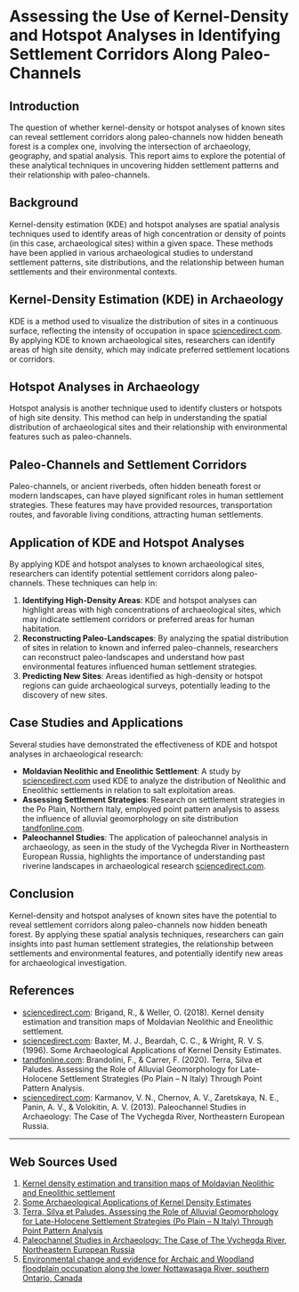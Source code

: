 # Assessing the Use of Kernel-Density and Hotspot Analyses in Identifying Settlement Corridors Along Paleo-Channels
## Introduction

The question of whether kernel-density or hotspot analyses of known sites can reveal settlement corridors along paleo-channels now hidden beneath forest is a complex one, involving the intersection of archaeology, geography, and spatial analysis. This report aims to explore the potential of these analytical techniques in uncovering hidden settlement patterns and their relationship with paleo-channels.

## Background

Kernel-density estimation (KDE) and hotspot analyses are spatial analysis techniques used to identify areas of high concentration or density of points (in this case, archaeological sites) within a given space. These methods have been applied in various archaeological studies to understand settlement patterns, site distributions, and the relationship between human settlements and their environmental contexts.

## Kernel-Density Estimation (KDE) in Archaeology

KDE is a method used to visualize the distribution of sites in a continuous surface, reflecting the intensity of occupation in space [sciencedirect.com](https://www.sciencedirect.com/science/article/pii/S2352340918300544). By applying KDE to known archaeological sites, researchers can identify areas of high site density, which may indicate preferred settlement locations or corridors.

## Hotspot Analyses in Archaeology

Hotspot analysis is another technique used to identify clusters or hotspots of high site density. This method can help in understanding the spatial distribution of archaeological sites and their relationship with environmental features such as paleo-channels.

## Paleo-Channels and Settlement Corridors

Paleo-channels, or ancient riverbeds, often hidden beneath forest or modern landscapes, can have played significant roles in human settlement strategies. These features may have provided resources, transportation routes, and favorable living conditions, attracting human settlements.

## Application of KDE and Hotspot Analyses

By applying KDE and hotspot analyses to known archaeological sites, researchers can identify potential settlement corridors along paleo-channels. These techniques can help in:

1. **Identifying High-Density Areas**: KDE and hotspot analyses can highlight areas with high concentrations of archaeological sites, which may indicate settlement corridors or preferred areas for human habitation.
2. **Reconstructing Paleo-Landscapes**: By analyzing the spatial distribution of sites in relation to known and inferred paleo-channels, researchers can reconstruct paleo-landscapes and understand how past environmental features influenced human settlement strategies.
3. **Predicting New Sites**: Areas identified as high-density or hotspot regions can guide archaeological surveys, potentially leading to the discovery of new sites.

## Case Studies and Applications

Several studies have demonstrated the effectiveness of KDE and hotspot analyses in archaeological research:

- **Moldavian Neolithic and Eneolithic Settlement**: A study by [sciencedirect.com](https://www.sciencedirect.com/science/article/pii/S2352340918300544) used KDE to analyze the distribution of Neolithic and Eneolithic settlements in relation to salt exploitation areas.
- **Assessing Settlement Strategies**: Research on settlement strategies in the Po Plain, Northern Italy, employed point pattern analysis to assess the influence of alluvial geomorphology on site distribution [tandfonline.com](https://www.tandfonline.com/doi/full/10.1080/14614103.2020.1740866).
- **Paleochannel Studies**: The application of paleochannel analysis in archaeology, as seen in the study of the Vychegda River in Northeastern European Russia, highlights the importance of understanding past riverine landscapes in archaeological research [sciencedirect.com](https://www.sciencedirect.com/science/article/pii/S1563011013000603).

## Conclusion

Kernel-density and hotspot analyses of known sites have the potential to reveal settlement corridors along paleo-channels now hidden beneath forest. By applying these spatial analysis techniques, researchers can gain insights into past human settlement strategies, the relationship between settlements and environmental features, and potentially identify new areas for archaeological investigation.

## References

- [sciencedirect.com](https://www.sciencedirect.com/science/article/pii/S2352340918300544): Brigand, R., & Weller, O. (2018). Kernel density estimation and transition maps of Moldavian Neolithic and Eneolithic settlement.
- [sciencedirect.com](https://www.sciencedirect.com/science/article/pii/S0305440396901193): Baxter, M. J., Beardah, C. C., & Wright, R. V. S. (1996). Some Archaeological Applications of Kernel Density Estimates.
- [tandfonline.com](https://www.tandfonline.com/doi/full/10.1080/14614103.2020.1740866): Brandolini, F., & Carrer, F. (2020). Terra, Silva et Paludes. Assessing the Role of Alluvial Geomorphology for Late-Holocene Settlement Strategies (Po Plain – N Italy) Through Point Pattern Analysis.
- [sciencedirect.com](https://www.sciencedirect.com/science/article/pii/S1563011013000603): Karmanov, V. N., Chernov, A. V., Zaretskaya, N. E., Panin, A. V., & Volokitin, A. V. (2013). Paleochannel Studies in Archaeology: The Case of The Vychegda River, Northeastern European Russia.

---
## Web Sources Used

1. [Kernel density estimation and transition maps of Moldavian Neolithic and Eneolithic settlement](https://www.sciencedirect.com/science/article/pii/S2352340918300544)
2. [Some Archaeological Applications of Kernel Density Estimates](https://www.sciencedirect.com/science/article/pii/S0305440396901193)
3. [Terra, Silva et Paludes. Assessing the Role of Alluvial Geomorphology for Late-Holocene Settlement Strategies (Po Plain – N Italy) Through Point Pattern Analysis](https://www.tandfonline.com/doi/full/10.1080/14614103.2020.1740866)
4. [Paleochannel Studies in Archaeology: The Case of The Vychegda River, Northeastern European Russia](https://www.sciencedirect.com/science/article/pii/S1563011013000603)
5. [Environmental change and evidence for Archaic and Woodland floodplain occupation along the lower Nottawasaga River, southern Ontario, Canada](https://pubs.geoscienceworld.org/books/book/635/chapter/3806170)
